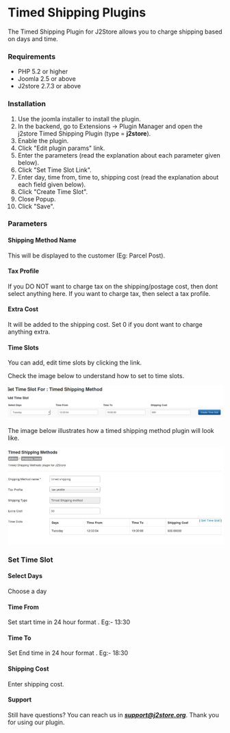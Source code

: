 # Timed Shipping Plugins

The Timed Shipping Plugin for J2Store allows you to charge shipping based on days and time.

### Requirements
* PHP 5.2 or higher
* Joomla 2.5 or above
* J2store 2.7.3 or above

### Installation
1. Use the joomla installer to install the plugin.
2. In the backend, go to Extensions -> Plugin Manager and open the j2store Timed Shipping Plugin (type = **j2store**).
3. Enable the plugin.
4. Click "Edit plugin params" link.
5. Enter the parameters (read the explanation about each parameter given below).
6. Click "Set Time Slot Link".
7. Enter day, time from, time to, shipping cost (read the explanation about each field given below).
8. Click "Create Time Slot".
9. Close Popup.
10. Click "Save".

### Parameters
#### Shipping Method Name
This will be displayed to the customer (Eg: Parcel Post).

#### Tax Profile
If you DO NOT want to charge tax on the shipping/postage cost, then dont select anything here. If you want to charge tax, then select a tax profile.

#### Extra Cost
It will be added to the shipping cost. Set 0 if you dont want to charge anything extra.

#### Time Slots
You can add, edit time slots by clicking the link.

Check the image below to understand how to set to time slots.

![Set Time Slot](./assets/images/set_time_slot.png)

The image below illustrates how a timed shipping method plugin will look like.

![Timed Shipping Method](./assets/images/timed_shipping_methods.png)

### Set Time Slot
#### Select Days
Choose a day

#### Time From
Set start time in 24 hour format . Eg:- 13:30

#### Time To
Set End time in 24 hour format . Eg:- 18:30

#### Shipping Cost
Enter shipping cost.

#### Support
Still have questions? You can reach us in ***support@j2store.org***. Thank you for using our plugin.













